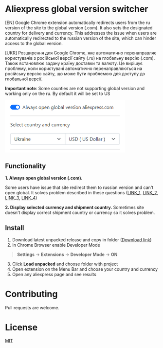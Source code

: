 # Aliexpress global version switcher

[EN] Google Chrome extension automatically redirects users from the ru version of the site to the global version (.com). It also sets the designated country for delivery and currency. This addresses the issue when users are automatically redirected to the russian version of the site, which can hinder access to the global version.

[UKR] Розширення для Google Chrome, яке автоматично перенаправляє користувачів з російської версії сайту (.ru) на глобальну версію (.com). Також встановлює задану країну доставки та валюту. Це вирішує проблему, коли користувачі автоматично перенаправляються на російську версію сайту, що може бути проблемою для доступу до глобальної версії.

**Important note**: Some counties are not supporting global version and working only on the ru. By default it will be set to US

![Screenshoot](https://github.com/svtcore/aliexpress-global-switcher/blob/main/screenshot.png)

## Functionality
**1. Always open global version (.com).** 

 Some users have issue that site redirect them to russian version and can't open global. It solves problem described in these questions ([LINK_1](https://www.reddit.com/r/Aliexpress/comments/u3566t/is_aliexpress_broken/), [LINK_2](https://www.reddit.com/r/Aliexpress/comments/fq4ylc/aliexpresscom_redirecting_to_ru/), [LINK_3](https://www.reddit.com/r/Aliexpress/comments/hac0n1/aliexpresscom_keeps_redirecting_me_to_russian/), [LINK_4](https://www.reddit.com/r/Aliexpress/comments/35r87s/why_the_f_is_aliexpress_in_russian/))
 
**2. Display selected currency and shipment country.** Sometimes site doesn't display correct shipment country or currency so it solves problem.

## Install

1. Download latest unpacked release and copy in folder ([Download link](https://github.com/svtcore/aliexpress-global-switcher/releases))
2. In Chrome Browser enable Developer Mode 
  > **Settings** -> **Extensions** -> **Developer Mode** -> **ON**
3. Click **Load unpacked** and choose folder with project
4. Open extension on the Menu Bar and choose your country and currency
5. Open any aliexpress page and see results

# Contributing
Pull requests are welcome.

# License
[MIT](https://github.com/svtcore/aliexpress-global-switcher/blob/main/LICENSE)

